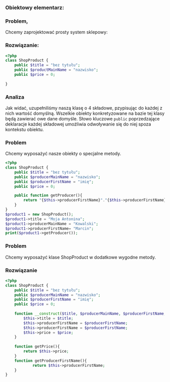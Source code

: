 ### Obiektowy elementarz: 

### Problem, 

Chcemy zaprojektować prosty system sklepowy:

### Rozwiązanie:
```php
<?php
class ShopProduct {
    public $title = "bez tytułu";
    public $productMainName = "nazwisko";
    public $price = 0;
   
}
```
### Analiza
Jak widać, uzupełniliśmy naszą klasę o 4 składowe, pzypisując do każdej z nich wartość domyślną. Wszelkie obiekty konkretyzowane na bazie tej klasy będą zawierać owe dane domyśle. Słowo kluczowe ```public``` poprzedzające deklaracje każdej składowej umożliwia odwoływanie się do niej spoza kontekstu obiektu. 


### Problem
Chcemy wyposażyć nasze obiekty o specjalne metody. 
```php
<?php
class ShopProduct {
    public $title = "bez tytułu";
    public $producerMainName = "nazwisko";
    public $producerFirstName = "imię";
    public $price = 0;

    public function getProducer(){
        return "{$this->producerFirstName}"."{$this->producerFirstName}";
    }
}
$product1 = new ShopProduct();
$product1->title = "Moja Antonina";
$product1->producerMainName = "Kowalski";
$product1->producerFirstName= "Marcin";
print($product1->getProducer());
```

### Problem 

Chcemy wyposażyć klase ShopProduct w dodatkowe wygodne metody.

### Rozwiązanie
```php
<?php
class ShopProduct {
    public $title = "bez tytułu";
    public $producerMainName = "nazwisko";
    public $producerFirstName = "imię";
    public $price = 0;
    
    function __construct($title, $producerMainName, $producerFirstName, $price) {
        $this->title = $title;
        $this->producerFirstName = $producerFirstName;
        $this->producerFirstName = $producerFirstName;
        $this->price = $price;
    }
    
    function getPrice(){
        return $this->price;
    }
    function getProducerFirstName(){
            return $this->producerFirstName;
    }
}
```
